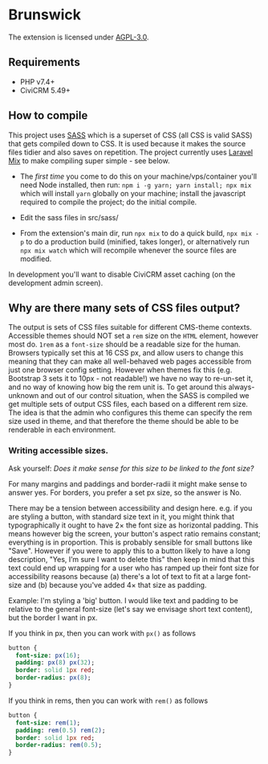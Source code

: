 # Brunswick

The extension is licensed under [AGPL-3.0](LICENSE.txt).

## Requirements

* PHP v7.4+
* CiviCRM 5.49+

## How to compile

This project uses [SASS](https://sass-lang.com/) which is a superset of CSS (all CSS is valid SASS) that gets compiled down to CSS. It is used because it makes the source files tidier and also saves on repetition. The project currently uses [Laravel Mix](https://laravel-mix.com/) to make compiling super simple - see below.

- The *first time* you come to do this on your machine/vps/container you'll
  need Node installed, then run:  `npm i -g yarn; yarn install; npx mix` which
  will install `yarn` globally on your machine; install the javascript required
  to compile the project; do the initial compile.

- Edit the sass files in src/sass/

- From the extension's main dir, run `npx mix` to do a quick build,
  `npx mix -p` to do a production build (minified, takes longer), or alternatively run
  `npx mix watch` which will recompile whenever the source files are modified.

In development you'll want to disable CiviCRM asset caching (on the development admin screen).

## Why are there many sets of CSS files output?

The output is sets of CSS files suitable for different CMS-theme contexts. Accessible themes should NOT set a `rem` size on the `HTML` element, however most do. `1rem` as a `font-size` should be a readable size for the human. Browsers typically set this at 16 CSS px, and allow users to change this meaning that they can make all well-behaved web pages accessible from just one browser config setting. However when themes fix this (e.g. Bootstrap 3 sets it to 10px - not readable!) we have no way to re-un-set it, and no way of knowing how big the rem unit is. To get around this always-unknown and out of our control situation, when the SASS is compiled we get multiple sets of output CSS files, each based on a different rem size. The idea is that the admin who configures this theme can specify the rem size used in theme, and that therefore the theme should be able to be renderable in each environment.

### Writing accessible sizes.

Ask yourself: *Does it make sense for this size to be linked to the font size?*

For many margins and paddings and border-radii it might make sense to answer yes. For borders, you prefer a set px size, so the answer is No.

There may be a tension between accessibility and design here. e.g. if you are styling a button, with standard size text in it, you might think that typographically it ought to have 2× the font size as horizontal padding. This means however big the screen, your button's aspect ratio remains constant; everything is in proportion. This is probably sensible for small buttons like "Save". However if you were to apply this to a button likely to have a long description, "Yes, I’m sure I want to delete this" then keep in mind that this text could end up wrapping for a user who has ramped up their font size for accessibility reasons because (a) there's a lot of text to fit at a large font-size and (b) because you've added 4× that size as padding.

Example: I'm styling a 'big' button. I would like text and padding to be relative to the general font-size (let's say we envisage short text content), but the border I want in px.

If you think in px, then you can work with `px()` as follows

```sass
button {                        
  font-size: px(16);
  padding: px(8) px(32);
  border: solid 1px red;
  border-radius: px(8);
}
```

If you think in rems, then you can work with `rem()` as follows

```sass
button {                        
  font-size: rem(1);
  padding: rem(0.5) rem(2);
  border: solid 1px red;
  border-radius: rem(0.5);
}
```


